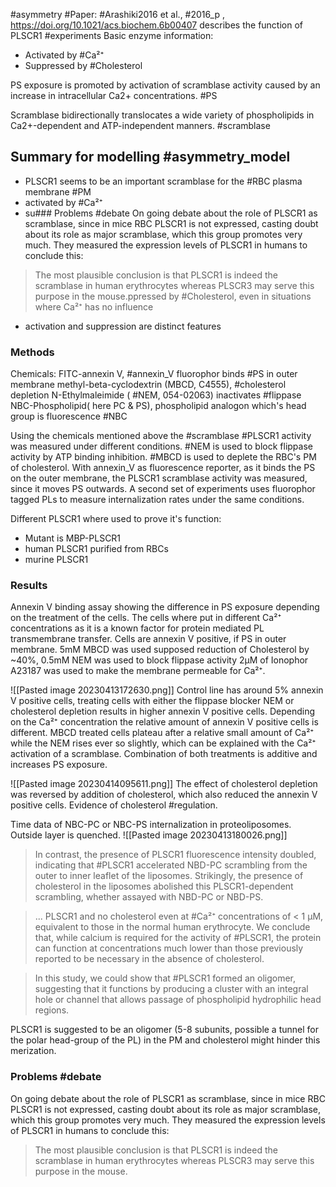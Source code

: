 #asymmetry  #Paper: #Arashiki2016 et al., #2016_p , https://doi.org/10.1021/acs.biochem.6b00407
describes the function of PLSCR1 #experiments 
Basic enzyme information:
- Activated by #Ca²⁺
- Suppressed by #Cholesterol

PS exposure is promoted by activation of scramblase activity caused by an increase in intracellular Ca2+ concentrations. #PS

Scramblase bidirectionally translocates a wide variety of phospholipids in Ca2+-dependent and ATP-independent manners. #scramblase 
## Summary for modelling #asymmetry_model
- PLSCR1 seems to be an important scramblase for the #RBC plasma membrane #PM
- activated by #Ca²⁺
- su### Problems #debate
On going debate about the role of PLSCR1 as scramblase, since in mice RBC PLSCR1 is not expressed, casting doubt about its role as major scramblase, which this group promotes very much. 
They measured the expression levels of PLSCR1 in humans to conclude this: 
>The most plausible conclusion is that PLSCR1 is indeed the scramblase in human erythrocytes whereas PLSCR3 may serve this purpose in the mouse.ppressed by #Cholesterol, even in situations where Ca²⁺ has no influence
- activation and suppression are distinct features

### Methods
Chemicals:
FITC-annexin V, #annexin_V fluorophor binds #PS in outer membrane
methyl-beta-cyclodextrin (MBCD, C4555), #cholesterol depletion
N-Ethylmaleimide ( #NEM, 054-02063) inactivates #flippase
NBC-Phospholipid( here PC & PS), phospholipid analogon which's head group is fluorescence #NBC

Using the chemicals mentioned above the #scramblase #PLSCR1 activity was measured under different conditions. 
#NEM is used to block flippase activity by ATP binding inhibition. #MBCD is used to deplete the RBC's PM of cholesterol. With annexin_V as fluorescence reporter, as it binds the PS on the outer membrane, the PLSCR1 scramblase activity was measured, since it moves PS outwards. A second set of experiments uses fluorophor tagged PLs to measure internalization rates under the same conditions.

Different PLSCR1 where used to prove it's function:
- Mutant is MBP-PLSCR1
- human PLSCR1 purified from RBCs
- murine PLSCR1

### Results
Annexin V binding assay showing the difference in PS exposure depending on the treatment of the cells. The cells where put in different Ca²⁺ concentrations as it is a known factor for protein mediated PL transmembrane transfer. Cells are annexin V positive, if PS in outer membrane. 5mM MBCD was used supposed reduction of Cholesterol by ~40%, 0.5mM NEM was used to block flippase activity 2µM of Ionophor A23187 was used to make the membrane permeable for Ca²⁺.

![[Pasted image 20230413172630.png]]
Control line has around 5% annexin V positive cells, treating cells with either the flippase blocker NEM or cholesterol depletion results in higher annexin V positive cells. Depending on the Ca²⁺ concentration the relative amount of annexin V positive cells is different. MBCD treated cells plateau after a relative small amount of Ca²⁺ while the NEM rises ever so slightly, which can be explained with the Ca²⁺ activation of a scramblase. Combination of both treatments is additive and increases PS exposure.

![[Pasted image 20230414095611.png]]
The effect of cholesterol depletion was reversed by addition of cholesterol, which also reduced the annexin V positive cells. Evidence of cholesterol #regulation.

Time data of NBC-PC or NBC-PS internalization in proteoliposomes. Outside layer is quenched.
![[Pasted image 20230413180026.png]]

>In contrast, the presence of PLSCR1 fluorescence intensity doubled, indicating that #PLSCR1 accelerated NBD-PC scrambling from the outer to inner leaflet of the liposomes. Strikingly, the presence of cholesterol in the liposomes abolished this PLSCR1-dependent scrambling, whether assayed with NBD-PC or NBD-PS.

>... PLSCR1 and no cholesterol even at #Ca²⁺ concentrations of < 1 µM, equivalent to those in the normal human erythrocyte. We conclude that, while calcium is required for the activity of #PLSCR1, the protein can function at concentrations much lower than those previously reported to be necessary in the absence of cholesterol.

>In this study, we could show that #PLSCR1 formed an oligomer, suggesting that it functions by producing a cluster with an integral hole or channel that allows passage of phospholipid hydrophilic head regions.

PLSCR1 is suggested to be an oligomer (5-8 subunits, possible a tunnel for the polar head-group of the PL) in the PM and cholesterol might hinder this merization.

### Problems #debate
On going debate about the role of PLSCR1 as scramblase, since in mice RBC PLSCR1 is not expressed, casting doubt about its role as major scramblase, which this group promotes very much. 
They measured the expression levels of PLSCR1 in humans to conclude this: 
>The most plausible conclusion is that PLSCR1 is indeed the scramblase in human erythrocytes whereas PLSCR3 may serve this purpose in the mouse.